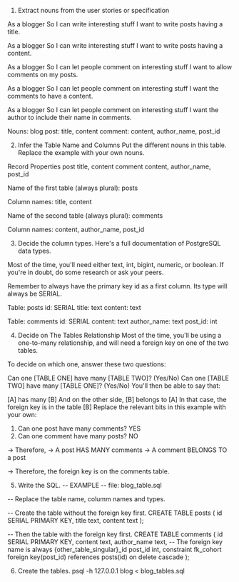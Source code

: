 1. Extract nouns from the user stories or specification

As a blogger
So I can write interesting stuff
I want to write posts having a title.

As a blogger
So I can write interesting stuff
I want to write posts having a content.

As a blogger
So I can let people comment on interesting stuff
I want to allow comments on my posts.

As a blogger
So I can let people comment on interesting stuff
I want the comments to have a content.

As a blogger
So I can let people comment on interesting stuff
I want the author to include their name in comments.


Nouns:
blog
post: title, content
comment: content, author_name, post_id




2. Infer the Table Name and Columns
Put the different nouns in this table. Replace the example with your own nouns.

Record	    Properties
post  	    title, content
comment	    content, author_name, post_id

Name of the first table (always plural): posts

Column names: title, content


Name of the second table (always plural): comments

Column names: content, author_name, post_id







3. Decide the column types.
Here's a full documentation of PostgreSQL data types.

Most of the time, you'll need either text, int, bigint, numeric, or boolean. If you're in doubt, do some research or ask your peers.

Remember to always have the primary key id as a first column. Its type will always be SERIAL.


Table: posts
id: SERIAL
title: text
content: text

Table: comments
id: SERIAL
content: text
author_name: text
post_id: int




4. Decide on The Tables Relationship
Most of the time, you'll be using a one-to-many relationship, and will need a foreign key on one of the two tables.

To decide on which one, answer these two questions:

Can one [TABLE ONE] have many [TABLE TWO]? (Yes/No)
Can one [TABLE TWO] have many [TABLE ONE]? (Yes/No)
You'll then be able to say that:

[A] has many [B]
And on the other side, [B] belongs to [A]
In that case, the foreign key is in the table [B]
Replace the relevant bits in this example with your own:

1. Can one post have many comments? YES
2. Can one comment have many posts? NO

-> Therefore,
-> A post HAS MANY comments
-> A comment BELONGS TO a post

-> Therefore, the foreign key is on the comments table.




5. Write the SQL.
-- EXAMPLE
-- file: blog_table.sql

-- Replace the table name, columm names and types.

-- Create the table without the foreign key first.
CREATE TABLE posts (
  id SERIAL PRIMARY KEY,
  title text,
  content text
);

-- Then the table with the foreign key first.
CREATE TABLE comments (
  id SERIAL PRIMARY KEY,
  content text,
  author_name text,
-- The foreign key name is always {other_table_singular}_id
  post_id int,
  constraint fk_cohort foreign key(post_id)
    references posts(id)
    on delete cascade
);



6. Create the tables.
psql -h 127.0.0.1 blog < blog_tables.sql